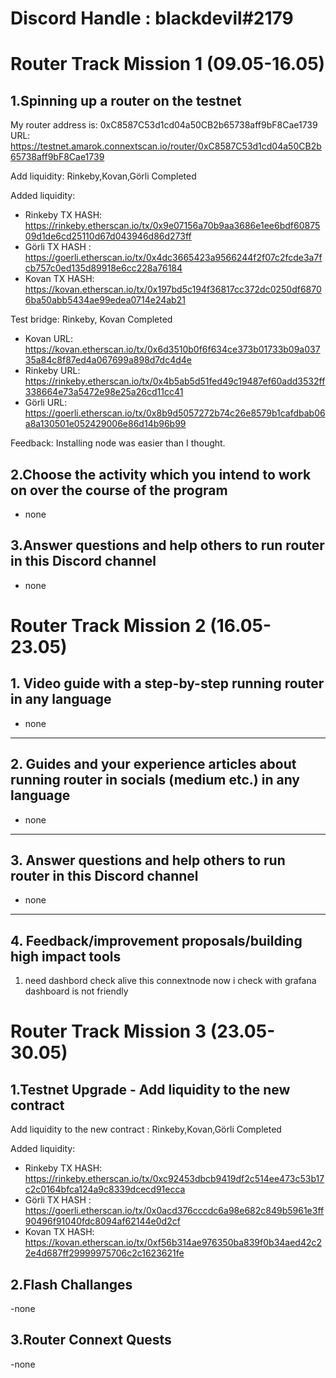 # Discord Handle : blackdevil#2179

# Router Track Mission 1 (09.05-16.05)

## 1.Spinning up a router on the testnet
My router address is: 0xC8587C53d1cd04a50CB2b65738aff9bF8Cae1739
URL: https://testnet.amarok.connextscan.io/router/0xC8587C53d1cd04a50CB2b65738aff9bF8Cae1739

Add liquidity:
Rinkeby,Kovan,Görli  Completed

Added liquidity:
- Rinkeby TX HASH: https://rinkeby.etherscan.io/tx/0x9e07156a70b9aa3686e1ee6bdf6087509d1de6cd25110d67d043946d86d273ff
- Görli TX HASH : https://goerli.etherscan.io/tx/0x4dc3665423a9566244f2f07c2fcde3a7fcb757c0ed135d89918e6cc228a76184
- Kovan TX HASH: https://kovan.etherscan.io/tx/0x197bd5c194f36817cc372dc0250df68706ba50abb5434ae99edea0714e24ab21

Test bridge:
Rinkeby, Kovan  Completed
 - Kovan URL: https://kovan.etherscan.io/tx/0x6d3510b0f6f634ce373b01733b09a03735a84c8f87ed4a067699a898d7dc4d4e
 - Rinkeby URL: https://rinkeby.etherscan.io/tx/0x4b5ab5d51fed49c19487ef60add3532ff338664e73a5472e98e25a26cd11cc41
 - Görli URL: https://goerli.etherscan.io/tx/0x8b9d5057272b74c26e8579b1cafdbab06a8a130501e052429006e86d14b96b99

Feedback: Installing node was easier than I thought.

## 2.Choose the activity which you intend to work on over the course of the program
- none

## 3.Answer questions and help others to run router in this Discord channel
- none

# Router Track Mission 2 (16.05-23.05)

## 1. Video guide with a step-by-step running router in any language
- none
---------------------

## 2. Guides and your experience articles about running router in socials (medium etc.) in any language
- none
----------------------

## 3. Answer questions and help others to run router in this Discord channel
- none
----------------------------------

## 4. Feedback/improvement proposals/building high impact tools 

1. need dashbord check alive this connextnode now i check with grafana dashboard is not friendly

# Router Track Mission 3 (23.05-30.05)

## 1.Testnet Upgrade - Add liquidity to the new contract 

Add liquidity to the new contract : 
Rinkeby,Kovan,Görli  Completed

Added liquidity:
- Rinkeby TX HASH: https://rinkeby.etherscan.io/tx/0xc92453dbcb9419df2c514ee473c53b17c2c0164bfca124a9c8339dcecd91ecca
- Görli TX HASH : https://goerli.etherscan.io/tx/0x0acd376cccdc6a98e682c849b5961e3ff90496f91040fdc8094af62144e0d2cf
- Kovan TX HASH: https://kovan.etherscan.io/tx/0xf56b314ae976350ba839f0b34aed42c22e4d687ff29999975706c2c1623621fe


## 2.Flash Challanges
-none

## 3.Router Connext Quests
-none
